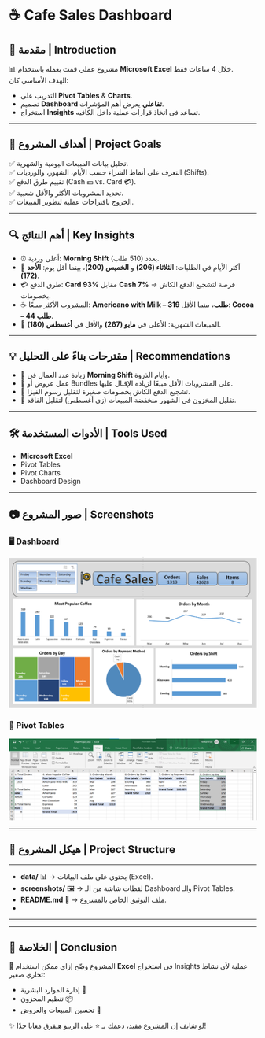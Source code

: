 # ☕ Cafe Sales Dashboard  

## 👋 مقدمة | Introduction  
📊 مشروع عملي قمت بعمله باستخدام **Microsoft Excel** خلال 4 ساعات فقط.  
الهدف الأساسي كان:  
- التدريب على **Pivot Tables** & **Charts**.  
- تصميم **Dashboard تفاعلي** يعرض أهم المؤشرات.  
- استخراج **Insights** تساعد في اتخاذ قرارات عملية داخل الكافيه.  

---

## 🎯 أهداف المشروع | Project Goals  
✅ تحليل بيانات المبيعات اليومية والشهرية.  
✅ التعرف على أنماط الشراء حسب الأيام، الشهور، والورديات (Shifts).  
✅ تقييم طرق الدفع (Cash 💵 vs. Card 💳).  
✅ تحديد المشروبات الأكثر والأقل شعبية.  
✅ الخروج باقتراحات عملية لتطوير المبيعات.  

---

## 🔍 أهم النتائج | Key Insights  

- ⏰ أعلى وردية: **Morning Shift** بعدد (510 طلب).  
- 📅 أكثر الأيام في الطلبات: **الثلاثاء (206)** و **الخميس (200)**، بينما أقل يوم: **الأحد (172)**.  
- 💳 طرق الدفع: **Card 93%** مقابل **Cash 7%** → فرصة لتشجيع الدفع الكاش بخصومات.  
- ☕ المشروب الأكثر مبيعًا: **Americano with Milk – 319 طلب**، بينما الأقل: **Cocoa – 44 طلب**.  
- 📆 المبيعات الشهرية: الأعلى في **مايو (267)** والأقل في **أغسطس (180)**.  

---

## 💡 مقترحات بناءً على التحليل | Recommendations  
- 📌 زيادة عدد العمال في **Morning Shift** وأيام الذروة.  
- 📌 عمل عروض أو Bundles على المشروبات الأقل مبيعًا لزيادة الإقبال عليها.  
- 📌 تشجيع الدفع الكاش بخصومات صغيرة لتقليل رسوم الفيزا.  
- 📌 تقليل المخزون في الشهور منخفضة المبيعات (زي أغسطس) لتقليل الفاقد.  

---

## 🛠️ الأدوات المستخدمة | Tools Used  
- **Microsoft Excel**  
- Pivot Tables  
- Pivot Charts  
- Dashboard Design  

---

## 📷 صور المشروع | Screenshots  
### 🖥️ Dashboard  
![Dashboard Screenshot](Screenshot/Dashboard)  

### 📑 Pivot Tables  
![Pivot Tables Screenshot](Screenshot/PivotTable.png)  

---

## 📂 هيكل المشروع | Project Structure  
---

- **data/** 📊 → يحتوي على ملف البيانات (Excel).  
- **screenshots/** 🖼️ → لقطات شاشة من الـ Dashboard والـ Pivot Tables.  
- **README.md** 📄 → ملف التوثيق الخاص بالمشروع.
- 
---

---

## 📌 الخلاصة | Conclusion  
🚀 المشروع وضّح إزاي ممكن استخدام **Excel** في استخراج Insights عملية لأي نشاط تجاري صغير:  
- إدارة الموارد البشرية 👥  
- تنظيم المخزون 📦  
- تحسين المبيعات والعروض 🎯  

✨ لو شايف إن المشروع مفيد، دعمك بـ ⭐ على الريبو هيفرق معايا جدًا!  
